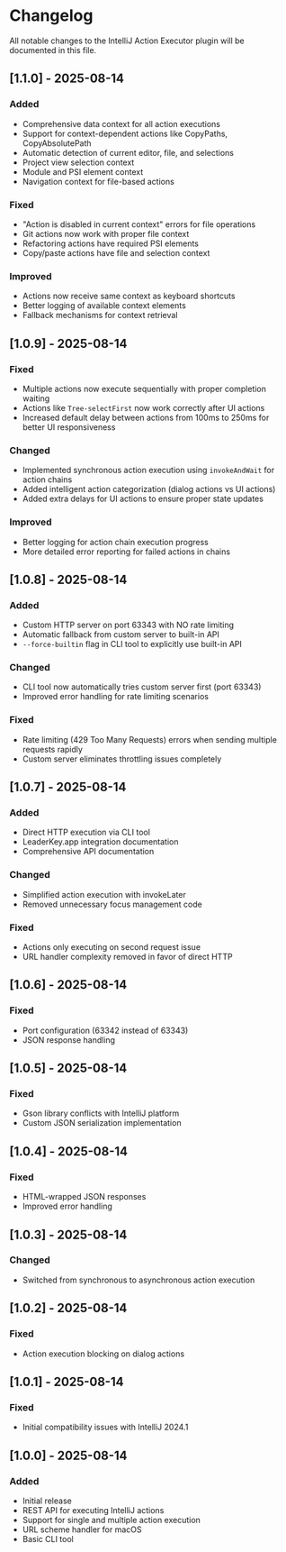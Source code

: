 # Changelog

All notable changes to the IntelliJ Action Executor plugin will be documented in this file.

## [1.1.0] - 2025-08-14

### Added
- Comprehensive data context for all action executions
- Support for context-dependent actions like CopyPaths, CopyAbsolutePath
- Automatic detection of current editor, file, and selections
- Project view selection context
- Module and PSI element context
- Navigation context for file-based actions

### Fixed
- "Action is disabled in current context" errors for file operations
- Git actions now work with proper file context
- Refactoring actions have required PSI elements
- Copy/paste actions have file and selection context

### Improved
- Actions now receive same context as keyboard shortcuts
- Better logging of available context elements
- Fallback mechanisms for context retrieval

## [1.0.9] - 2025-08-14

### Fixed
- Multiple actions now execute sequentially with proper completion waiting
- Actions like `Tree-selectFirst` now work correctly after UI actions
- Increased default delay between actions from 100ms to 250ms for better UI responsiveness

### Changed
- Implemented synchronous action execution using `invokeAndWait` for action chains
- Added intelligent action categorization (dialog actions vs UI actions)
- Added extra delays for UI actions to ensure proper state updates

### Improved
- Better logging for action chain execution progress
- More detailed error reporting for failed actions in chains

## [1.0.8] - 2025-08-14

### Added
- Custom HTTP server on port 63343 with NO rate limiting
- Automatic fallback from custom server to built-in API
- `--force-builtin` flag in CLI tool to explicitly use built-in API

### Changed
- CLI tool now automatically tries custom server first (port 63343)
- Improved error handling for rate limiting scenarios

### Fixed
- Rate limiting (429 Too Many Requests) errors when sending multiple requests rapidly
- Custom server eliminates throttling issues completely

## [1.0.7] - 2025-08-14

### Added
- Direct HTTP execution via CLI tool
- LeaderKey.app integration documentation
- Comprehensive API documentation

### Changed
- Simplified action execution with invokeLater
- Removed unnecessary focus management code

### Fixed
- Actions only executing on second request issue
- URL handler complexity removed in favor of direct HTTP

## [1.0.6] - 2025-08-14

### Fixed
- Port configuration (63342 instead of 63343)
- JSON response handling

## [1.0.5] - 2025-08-14

### Fixed
- Gson library conflicts with IntelliJ platform
- Custom JSON serialization implementation

## [1.0.4] - 2025-08-14

### Fixed
- HTML-wrapped JSON responses
- Improved error handling

## [1.0.3] - 2025-08-14

### Changed
- Switched from synchronous to asynchronous action execution

## [1.0.2] - 2025-08-14

### Fixed
- Action execution blocking on dialog actions

## [1.0.1] - 2025-08-14

### Fixed
- Initial compatibility issues with IntelliJ 2024.1

## [1.0.0] - 2025-08-14

### Added
- Initial release
- REST API for executing IntelliJ actions
- Support for single and multiple action execution
- URL scheme handler for macOS
- Basic CLI tool